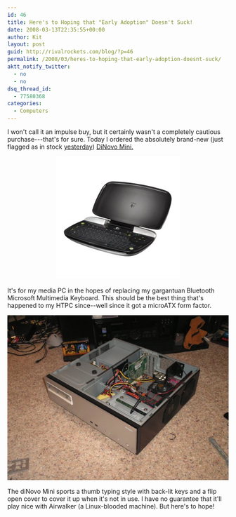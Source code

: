 ```yaml
---
id: 46
title: Here's to Hoping that "Early Adoption" Doesn't Suck!
date: 2008-03-13T22:35:55+00:00
author: Kit
layout: post
guid: http://rivalrockets.com/blog/?p=46
permalink: /2008/03/heres-to-hoping-that-early-adoption-doesnt-suck/
aktt_notify_twitter:
  - no
  - no
dsq_thread_id:
  - 77580368
categories:
  - Computers
---
```

I won't call it an impulse buy, but it certainly wasn't a completely cautious purchase---that's for sure. Today I ordered the absolutely brand-new (just flagged as in stock <a href="http://www.amazon.com/Logitech-920-000594-diNovo-Mini/dp/B0011FOOI2/ref=pd_bbs_sr_1?ie=UTF8&s=electronics&qid=1205465167&sr=8-1" target="_blank">yesterday</a>)  <a href="http://www.logitech.com/index.cfm/keyboards/keyboard/devices/3848&cl=us,en" target="_blank">DiNovo Mini.</a>

<p align="center">
  <img src="/content/2008/03/41-ljcrkjl_aa280_.jpg" alt="New toy." />
</p>

<p align="left">
  It's for my media PC in the hopes of replacing my gargantuan Bluetooth Microsoft Multimedia Keyboard. This should be the best thing that's happened to my HTPC since--well since it got a microATX form factor.
</p>

<p align="center">
  <a title="Airwalker's microATX case" rel="attachment wp-att-48"><img src="/content/2008/03/airwalker_build.jpg" alt="Airwalker's microATX case" /></a>
</p>

<p align="left">
  The diNovo Mini sports a thumb typing style with back-lit keys and a flip open cover to cover it up when it's not in use. I have no guarantee that it'll play nice with Airwalker (a Linux-blooded machine).  But here's to hope!
</p>
